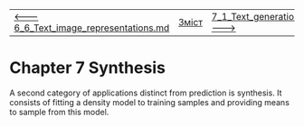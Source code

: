 |                                                              |                    |                                                          |
| ------------------------------------------------------------ | ------------------ | -------------------------------------------------------- |
| [<---   6_6_Text_image_representations.md](6_6_Text_image_representations.md) | [Зміст](README.md) | [7_1_Text_generation.md    --->](7_1_Text_generation.md) |

# Chapter 7 Synthesis

A second category of applications distinct from prediction is synthesis. It consists of fitting a density model to training samples and providing means to sample from this model.
